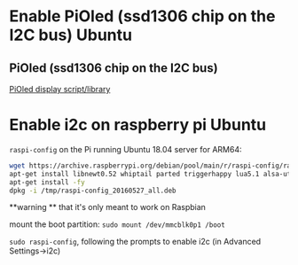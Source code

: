 # Enable PiOled (ssd1306 chip on the I2C bus) Ubuntu 

## PiOled (ssd1306 chip on the I2C bus)

[PiOled display script/library](https://github.com/activecm/pi_show)

# Enable i2c on raspberry pi Ubuntu

`raspi-config` on the Pi running Ubuntu 18.04 server for ARM64:

```sh
wget https://archive.raspberrypi.org/debian/pool/main/r/raspi-config/raspi-config_20160527_all.deb -P /tmp
apt-get install libnewt0.52 whiptail parted triggerhappy lua5.1 alsa-utils -y
apt-get install -fy
dpkg -i /tmp/raspi-config_20160527_all.deb
```

 **warning ** that it's only meant to work on Raspbian

mount the boot partition: `sudo mount /dev/mmcblk0p1 /boot`

`sudo raspi-config`, following the prompts to enable i2c (in Advanced Settings->i2c)

